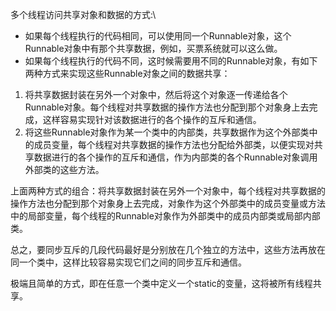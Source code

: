 多个线程访问共享对象和数据的方式:\
- 如果每个线程执行的代码相同，可以使用同一个Runnable对象，这个Runnable对象中有那个共享数据，例如，买票系统就可以这么做。 
- 如果每个线程执行的代码不同，这时候需要用不同的Runnable对象，有如下两种方式来实现这些Runnable对象之间的数据共享： 
1. 将共享数据封装在另外一个对象中，然后将这个对象逐一传递给各个Runnable对象。每个线程对共享数据的操作方法也分配到那个对象身上去完成，这样容易实现针对该数据进行的各个操作的互斥和通信。
2. 将这些Runnable对象作为某一个类中的内部类，共享数据作为这个外部类中的成员变量，每个线程对共享数据的操作方法也分配给外部类，以便实现对共享数据进行的各个操作的互斥和通信，作为内部类的各个Runnable对象调用外部类的这些方法。 

上面两种方式的组合：将共享数据封装在另外一个对象中，每个线程对共享数据的操作方法也分配到那个对象身上去完成，对象作为这个外部类中的成员变量或方法中的局部变量，每个线程的Runnable对象作为外部类中的成员内部类或局部内部类。

总之，要同步互斥的几段代码最好是分别放在几个独立的方法中，这些方法再放在同一个类中，这样比较容易实现它们之间的同步互斥和通信。

极端且简单的方式，即在任意一个类中定义一个static的变量，这将被所有线程共享。






